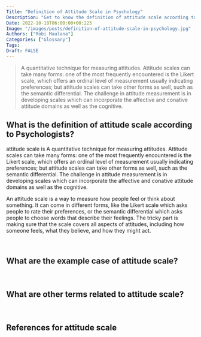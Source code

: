 ```yaml
---
Title: "Definition of Attitude Scale in Psychology"
Description: "Get to know the definition of attitude scale according to psychologists."
Date: 2022-10-18T06:00:00+00:225
Image: "/images/posts/definition-of-attitude-scale-in-psychology.jpg"
Authors: ["Robi Maulana"]
Categories: ["Glossary"]
Tags: 
Draft: FALSE
---
```





> A quantitative technique for measuring attitudes. Attitude scales can take many forms: one of the most frequently encountered is the Likert scale, which offers an ordinal level of measurement usually indicating preferences; but attitude scales can take other forms as well, such as the semantic differential. The challenge in attitude measurement is in developing scales which can incorporate the affective and conative attitude domains as well as the cognitive.

## What is the definition of attitude scale according to Psychologists?

attitude scale is A quantitative technique for measuring attitudes. Attitude scales can take many forms: one of the most frequently encountered is the Likert scale, which offers an ordinal level of measurement usually indicating preferences; but attitude scales can take other forms as well, such as the semantic differential. The challenge in attitude measurement is in developing scales which can incorporate the affective and conative attitude domains as well as the cognitive.

An attitude scale is a way to measure how people feel or think about something. It can come in different forms, like the Likert scale which asks people to rate their preferences, or the semantic differential which asks people to choose words that describe their feelings. The tricky part is making sure that the scale covers all aspects of attitudes, including how someone feels, what they believe, and how they might act.

 

## What are the example case of attitude scale?

 

## What are other terms related to attitude scale?

 

## References for attitude scale
